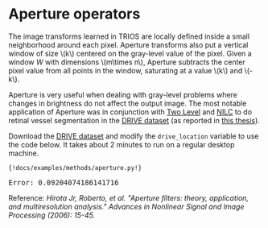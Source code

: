 # Aperture operators

The image transforms learned in TRIOS are locally defined inside a small 
neighborhood around each pixel. Aperture transforms also put a vertical window 
of size \\(k\\) centered on the gray-level value of the pixel. Given a window *W* 
with dimensions \\(m\times n\\), Aperture subtracts the center pixel value from 
all points in the window, saturating at a value \\(k\\) and \\(-k\\). 



Aperture is very useful when dealing with gray-level problems where changes in 
brightness do not affect the output image. The most notable application of 
Aperture was in conjunction with [Two Level](two-level.md) and [NILC](nilc.md) 
to do retinal vessel segmentation in the [DRIVE 
dataset](http://www.isi.uu.nl/Research/Databases/DRIVE/) (as reported in [this 
thesis](http://www.teses.usp.br/teses/disponiveis/45/45134/tde-21082017-111455/publico/tese_final.pdf)). 

Download the [DRIVE dataset](https://www.isi.uu.nl/Research/Databases/DRIVE/download.php)
and modify the `drive_location` variable to use the code below. It takes about
2 minutes to run on a regular desktop machine. 

```{python}
{!docs/examples/methods/aperture.py!}
```
<pre>
Error: 0.09204074186141716
</pre>


Reference: *Hirata Jr, Roberto, et al. "Aperture filters: theory, application, 
and multiresolution analysis." Advances in Nonlinear Signal and Image Processing 
(2006): 15-45.* 

